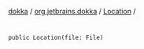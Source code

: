 [dokka](../../index.md) / [org.jetbrains.dokka](../index.md) / [Location](index.md) / [<init>](_init_.md)

# <init>

```
public Location(file: File)
```
